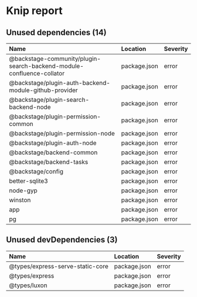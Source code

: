 # Knip report

## Unused dependencies (14)

| Name                                                                  | Location     | Severity |
| :-------------------------------------------------------------------- | :----------- | :------- |
| @backstage-community/plugin-search-backend-module-confluence-collator | package.json | error    |
| @backstage/plugin-auth-backend-module-github-provider                 | package.json | error    |
| @backstage/plugin-search-backend-node                                 | package.json | error    |
| @backstage/plugin-permission-common                                   | package.json | error    |
| @backstage/plugin-permission-node                                     | package.json | error    |
| @backstage/plugin-auth-node                                           | package.json | error    |
| @backstage/backend-common                                             | package.json | error    |
| @backstage/backend-tasks                                              | package.json | error    |
| @backstage/config                                                     | package.json | error    |
| better-sqlite3                                                        | package.json | error    |
| node-gyp                                                              | package.json | error    |
| winston                                                               | package.json | error    |
| app                                                                   | package.json | error    |
| pg                                                                    | package.json | error    |

## Unused devDependencies (3)

| Name                             | Location     | Severity |
| :------------------------------- | :----------- | :------- |
| @types/express-serve-static-core | package.json | error    |
| @types/express                   | package.json | error    |
| @types/luxon                     | package.json | error    |

